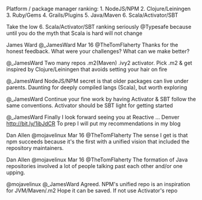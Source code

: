 
Platform / package manager ranking: 1. NodeJS/NPM 2. Clojure/Leiningen 3. Ruby/Gems 4. Grails/Plugins 5. Java/Maven 6. Scala/Activator/SBT

Take the low 6. Scala/Activator/SBT ranking seriously @Typesafe because until you do the myth that Scala is hard will not change

James Ward ‏@_JamesWard Mar 16
@TheTomFlaherty Thanks for the honest feedback. What were your challenges? What can we make better?

@_JamesWard Two many repos .m2(Maven) .ivy2 activator. Pick .m2 & get inspired by Clojure/Leiningen that avoids setting your hair on fire

@_JamesWard NodeJS/NPM secret is that older packages can live under parents. Daunting for deeply compiled langs (Scala), but worth exploring

@_JamesWard Continue your fine work by having Activator & SBT follow the same conventions. Activator should be SBT light for getting started


@_JamesWard Finally I look forward seeing you at Reactive ... Denver http://bit.ly/1ibJdCR  To prep I will put my recommendations in my blog


Dan Allen ‏@mojavelinux Mar 16
@TheTomFlaherty The sense I get is that npm succeeds because it's the first with a unified vision that included the repository maintainers.

Dan Allen ‏@mojavelinux Mar 16
@TheTomFlaherty The formation of Java repositories involved a lot of people talking past each other and/or one upping.


@mojavelinux @_JamesWard Agreed. NPM's unified repo is an inspiration for JVM/Maven/.m2 Hope it can be saved. If not use Activator's repo